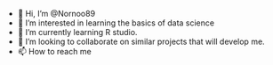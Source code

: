 - 👋 Hi, I’m @Nornoo89
- 👀 I’m interested in learning the basics of data science 
- 🌱 I’m currently learning R studio.
- 💞️ I’m looking to collaborate on similar projects that will develop me.
- 📫 How to reach me 

<!---
Nornoo89/Nornoo89 is a ✨ special ✨ repository because its `README.md` (this file) appears on your GitHub profile.
You can click the Preview link to take a look at your changes.
--->
